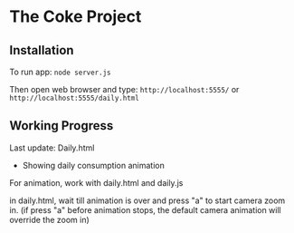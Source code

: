 The Coke Project
================

Installation
------------
To run app:
<code>node server.js</code>

Then open web browser and type:
<code>http://localhost:5555/</code>
or
<code>http://localhost:5555/daily.html</code>


Working Progress
----------------
Last update:
Daily.html
 - Showing daily consumption animation 

For animation, work with daily.html and daily.js

in daily.html, wait till animation is over and press "a" to start camera zoom in. (if press "a" before animation stops, the default camera animation will override the zoom in)
